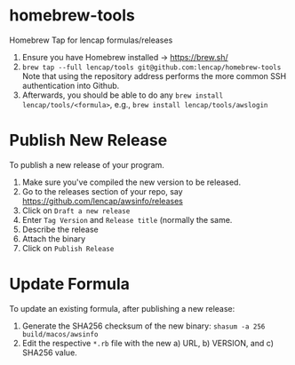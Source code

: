 # homebrew-tools
Homebrew Tap for lencap formulas/releases

1. Ensure you have Homebrew installed -> https://brew.sh/
2. `brew tap --full lencap/tools git@github.com:lencap/homebrew-tools` Note that using the repository address performs the more common SSH authentication into Github.
3. Afterwards, you should be able to do any `brew install lencap/tools/<formula>`, e.g., `brew install lencap/tools/awslogin`

# Publish New Release
To publish a new release of your program.

1. Make sure you've compiled the new version to be released.
2. Go to the releases section of your repo, say https://github.com/lencap/awsinfo/releases
3. Click on `Draft a new release`
4. Enter `Tag Version` and `Release title` (normally the same.
5. Describe the release
6. Attach the binary
7. Click on `Publish Release`

# Update Formula
To update an existing formula, after publishing a new release:

1. Generate the SHA256 checksum of the new binary: `shasum -a 256 build/macos/awsinfo`
2. Edit the respective `*.rb` file with the new a) URL, b) VERSION, and c) SHA256 value.
